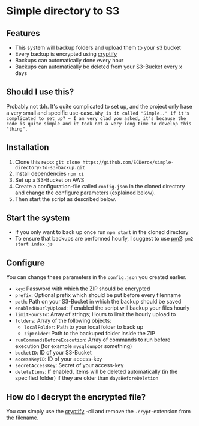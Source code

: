 # Simple directory to S3 
## Features
* This system will backup folders and upload them to your s3 bucket
* Every backup is encrypted using [cryptify](https://www.npmjs.com/package/cryptify)
* Backups can automatically done every hour
* Backups can automatically be deleted from your S3-Bucket every x days

## Should I use this?
Probably not tbh. It's quite complicated to set up, and the project only hase a very small and specific use-case. 
`Why is it called "Simple.." if it's complicated to set up? ~ I am very glad you asked, it's because the code is quite simple and it took not a very long time to develop this "thing".`

## Installation
1. Clone this repo: `git clone https://github.com/SCDerox/simple-directory-to-s3-backup.git`
2. Install dependencies `npm ci`
3. Set up a S3-Bucket on AWS
4. Create a configuration-file called `config.json` in the cloned directory and change the configure parameters (explained below).
5. Then start the script as described below. 

## Start the system
* If you only want to back up once run `npm start` in the cloned directory
* To ensure that backups are performed hourly, I suggest to use [pm2](https://pm2.keymetrics.io/): `pm2 start index.js`

## Configure
You can change these parameters in the `config.json` you created earlier.
* `key`: Password with which the ZIP should be encrypted
* `prefix`: Optional prefix which should be put before every filenname
* `path`: Path on your S3-Bucket in which the backup should be saved
* `enabledHourlyUpload`: If enabled the script will backup your files hourly
* `limitHoursTo`: Array of strings; Hours to limit the hourly upload to
* `folders`: Array of the following objects:
    * `localFolder`: Path to your local folder to back up
    * `zipFolder`: Path to the backuped folder inside the ZIP
* `runCommandsBeforeExecution`: Array of commands to run before execution (for example `mysqldump`or something)
* `bucketID`: ID of your S3-Bucket
* `accessKeyID`: ID of your access-key
* `secretAccessKey`: Secret of your access-key
* `deleteItems`: If enabled, items will be deleted automatically (in the specified folder) if they are older than `daysBeforeDeletion`


## How do I decrypt the encrypted file?
You can simply use the [cryptify](https://www.npmjs.com/package/cryptify) -cli and remove the `.crypt`-extension from the filename.